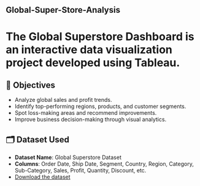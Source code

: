 ## Global-Super-Store-Analysis
# The Global Superstore Dashboard is an interactive data visualization project developed using Tableau. 
## 🎯 Objectives

- Analyze global sales and profit trends.
- Identify top-performing regions, products, and customer segments.
- Spot loss-making areas and recommend improvements.
- Improve business decision-making through visual analytics.

## 🗂️ Dataset Used

- **Dataset Name**: Global Superstore Dataset
- **Columns**: Order Date, Ship Date, Segment, Country, Region, Category, Sub-Category, Sales, Profit, Quantity, Discount, etc.
- <a href="https://community.tableau.com/s/question/0D54T00000CWeWLSA1/sample-superstore-sales-excelxls" target="_blank">Download the dataset</a>

